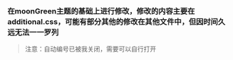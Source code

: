 ### 在moonGreen主题的基础上进行修改，修改的内容主要在additional.css，可能有部分其他的修改在其他文件中，但因时间久远无法一一罗列

> 注意：自动编号已被我关闭，需要可以自行打开
